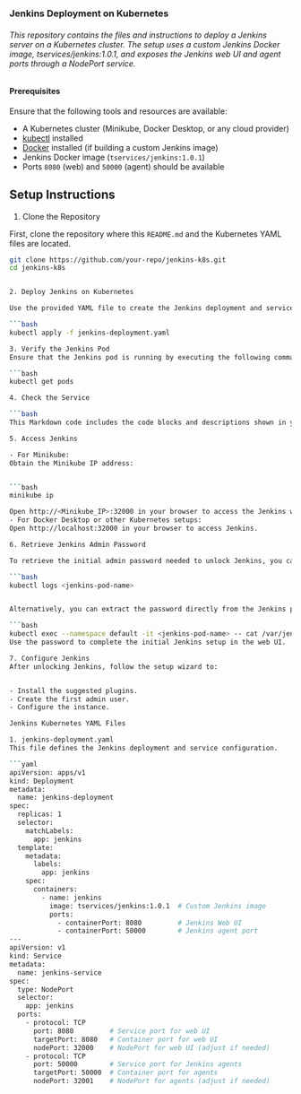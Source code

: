 ### Jenkins Deployment on Kubernetes


###### This repository contains the files and instructions to deploy a Jenkins server on a Kubernetes cluster. The setup uses a custom Jenkins Docker image, tservices/jenkins:1.0.1, and exposes the Jenkins web UI and agent ports through a NodePort service.

#### Prerequisites

Ensure that the following tools and resources are available:

- A Kubernetes cluster (Minikube, Docker Desktop, or any cloud provider)
- [kubectl](https://kubernetes.io/docs/tasks/tools/install-kubectl/) installed
- [Docker](https://docs.docker.com/get-docker/) installed (if building a custom Jenkins image)
- Jenkins Docker image (`tservices/jenkins:1.0.1`)
- Ports `8080` (web) and `50000` (agent) should be available

## Setup Instructions

1. Clone the Repository

First, clone the repository where this `README.md` and the Kubernetes YAML files are located.

```bash
git clone https://github.com/your-repo/jenkins-k8s.git
cd jenkins-k8s


2. Deploy Jenkins on Kubernetes

Use the provided YAML file to create the Jenkins deployment and service.

```bash
kubectl apply -f jenkins-deployment.yaml

3. Verify the Jenkins Pod
Ensure that the Jenkins pod is running by executing the following command:

```bash
kubectl get pods

4. Check the Service

```bash
This Markdown code includes the code blocks and descriptions shown in your screenshot. Let me know if you need any more adjustments!

5. Access Jenkins

- For Minikube:
Obtain the Minikube IP address:


```bash
minikube ip

Open http://<Minikube_IP>:32000 in your browser to access the Jenkins web UI.
- For Docker Desktop or other Kubernetes setups:
Open http://localhost:32000 in your browser to access Jenkins.

6. Retrieve Jenkins Admin Password

To retrieve the initial admin password needed to unlock Jenkins, you can run the following command:

```bash
kubectl logs <jenkins-pod-name>


Alternatively, you can extract the password directly from the Jenkins pod:

```bash
kubectl exec --namespace default -it <jenkins-pod-name> -- cat /var/jenkins_home/secrets/initialAdminPassword
Use the password to complete the initial Jenkins setup in the web UI.

7. Configure Jenkins
After unlocking Jenkins, follow the setup wizard to:


- Install the suggested plugins.
- Create the first admin user.
- Configure the instance.

Jenkins Kubernetes YAML Files

1. jenkins-deployment.yaml
This file defines the Jenkins deployment and service configuration.

```yaml
apiVersion: apps/v1
kind: Deployment
metadata:
  name: jenkins-deployment
spec:
  replicas: 1
  selector:
    matchLabels:
      app: jenkins
  template:
    metadata:
      labels:
        app: jenkins
    spec:
      containers:
        - name: jenkins
          image: tservices/jenkins:1.0.1  # Custom Jenkins image
          ports:
            - containerPort: 8080         # Jenkins Web UI
            - containerPort: 50000        # Jenkins agent port
---
apiVersion: v1
kind: Service
metadata:
  name: jenkins-service
spec:
  type: NodePort
  selector:
    app: jenkins
  ports:
    - protocol: TCP
      port: 8080         # Service port for web UI
      targetPort: 8080   # Container port for web UI
      nodePort: 32000    # NodePort for web UI (adjust if needed)
    - protocol: TCP
      port: 50000        # Service port for Jenkins agents
      targetPort: 50000  # Container port for agents
      nodePort: 32001    # NodePort for agents (adjust if needed)
